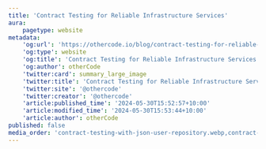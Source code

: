 ```yaml
---
title: 'Contract Testing for Reliable Infrastructure Services'
aura:
    pagetype: website
metadata:
    'og:url': 'https://othercode.io/blog/contract-testing-for-reliable-infrastructure-services'
    'og:type': website
    'og:title': 'Contract Testing for Reliable Infrastructure Services | otherCode'
    'og:author': otherCode
    'twitter:card': summary_large_image
    'twitter:title': 'Contract Testing for Reliable Infrastructure Services | otherCode'
    'twitter:site': '@othercode'
    'twitter:creator': '@othercode'
    'article:published_time': '2024-05-30T15:52:57+10:00'
    'article:modified_time': '2024-05-30T15:53:44+10:00'
    'article:author': otherCode
published: false
media_order: 'contract-testing-with-json-user-repository.webp,contract-testing-doctrine-user-repository.webp,featured.webp'
---
```


